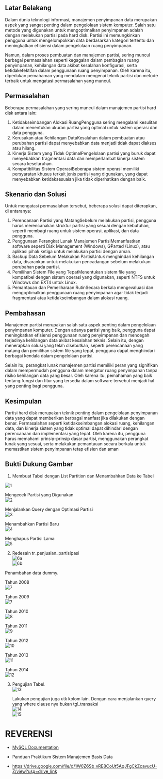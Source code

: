 ## Latar Belakang
Dalam dunia teknologi informasi, manajemen penyimpanan data merupakan aspek yang sangat penting dalam pengelolaan sistem komputer. Salah satu metode yang digunakan untuk mengoptimalkan penyimpanan adalah dengan melakukan partisi pada hard disk. Partisi ini memungkinkan pengguna untuk mengelompokkan data berdasarkan kategori tertentu dan meningkatkan efisiensi dalam pengelolaan ruang penyimpanan.

Namun, dalam proses pembuatan dan manajemen partisi, sering muncul berbagai permasalahan seperti kegagalan dalam pembagian ruang penyimpanan, kehilangan data akibat kesalahan konfigurasi, serta ketidakefektifan dalam penggunaan ruang penyimpanan. Oleh karena itu, diperlukan pemahaman yang mendalam mengenai teknik partisi dan metode terbaik untuk mengatasi permasalahan yang muncul.

## Permasalahan
Beberapa permasalahan yang sering muncul dalam manajemen partisi hard disk antara lain:  
1. Ketidakseimbangan Alokasi RuangPengguna sering mengalami kesulitan dalam menentukan ukuran partisi yang optimal untuk sistem operasi dan data pengguna.  
2. Kerusakan atau Kehilangan DataKesalahan dalam pembuatan atau perubahan partisi dapat menyebabkan data menjadi tidak dapat diakses atau hilang.  
3. Kinerja Sistem yang Tidak OptimalPengelolaan partisi yang buruk dapat menyebabkan fragmentasi data dan memperlambat kinerja sistem secara keseluruhan.  
4. Kompatibilitas Sistem OperasiBeberapa sistem operasi memiliki persyaratan khusus terkait jenis partisi yang digunakan, yang dapat menyebabkan ketidaksesuaian jika tidak diperhatikan dengan baik.  

## Skenario dan Solusi
Untuk mengatasi permasalahan tersebut, beberapa solusi dapat diterapkan, di antaranya:  
1. Perencanaan Partisi yang MatangSebelum melakukan partisi, pengguna harus merencanakan struktur partisi yang sesuai dengan kebutuhan, seperti membagi ruang untuk sistem operasi, aplikasi, dan data pengguna.  
2. Penggunaan Perangkat Lunak Manajemen PartisiMemanfaatkan software seperti Disk Management (Windows), GParted (Linux), atau aplikasi pihak ketiga untuk melakukan partisi dengan aman.  
3. Backup Data Sebelum Melakukan PartisiUntuk menghindari kehilangan data, disarankan untuk melakukan pencadangan sebelum melakukan perubahan pada partisi.  
4. Pemilihan Sistem File yang TepatMenentukan sistem file yang kompatibel dengan sistem operasi yang digunakan, seperti NTFS untuk Windows dan EXT4 untuk Linux.  
5. Pemantauan dan Pemeliharaan RutinSecara berkala mengevaluasi dan mengoptimalkan penggunaan ruang penyimpanan agar tidak terjadi fragmentasi atau ketidakseimbangan dalam alokasi ruang.  

## Pembahasan
Manajemen partisi merupakan salah satu aspek penting dalam pengelolaan penyimpanan komputer. Dengan adanya partisi yang baik, pengguna dapat meningkatkan efisiensi penggunaan ruang penyimpanan dan mencegah terjadinya kehilangan data akibat kesalahan teknis. Selain itu, dengan menerapkan solusi yang telah disebutkan, seperti perencanaan yang matang dan pemilihan sistem file yang tepat, pengguna dapat menghindari berbagai kendala dalam pengelolaan partisi.  

Selain itu, perangkat lunak manajemen partisi memiliki peran yang signifikan dalam mempermudah pengguna dalam mengatur ruang penyimpanan tanpa risiko kehilangan data yang besar. Oleh karena itu, pemahaman yang baik tentang fungsi dan fitur yang tersedia dalam software tersebut menjadi hal yang penting bagi pengguna.

## Kesimpulan
Partisi hard disk merupakan teknik penting dalam pengelolaan penyimpanan data yang dapat memberikan berbagai manfaat jika dilakukan dengan benar. Permasalahan seperti ketidakseimbangan alokasi ruang, kehilangan data, dan kinerja sistem yang tidak optimal dapat dihindari dengan perencanaan dan implementasi yang tepat. Oleh karena itu, pengguna harus memahami prinsip-prinsip dasar partisi, menggunakan perangkat lunak yang sesuai, serta melakukan pemantauan secara berkala untuk memastikan sistem penyimpanan tetap efisien dan aman

## Bukti Dukung Gambar 

1. Membuat Tabel dengan List Partition dan Menambahkan Data ke Tabel

![1](https://github.com/user-attachments/assets/d17ae693-ec80-4d97-a0fe-01fa00475e11)  

  Mengecek Partisi yang Digunakan  
  ![2](https://github.com/user-attachments/assets/4b9cda48-7cc1-4b89-8b84-9a57fd16db58)  

  Menjalankan Query dengan Optimasi Partisi    
  ![3](https://github.com/user-attachments/assets/faa29add-cebe-493b-a4bd-dec8327d520c)  

  Menambahkan Partisi Baru  
  ![4](https://github.com/user-attachments/assets/4ae878fd-c773-4b92-aef2-b17ddf2ad8fc)  

  Menghapus Partisi Lama  
  ![5](https://github.com/user-attachments/assets/9e1833cc-75b2-4328-9722-db5a2889e8da)  

2. Redesain tr_penjualan_partisipasi  
![6a](https://github.com/user-attachments/assets/166542d5-470d-439e-807f-eae2a9982231)  
![6b](https://github.com/user-attachments/assets/2b0862a4-1fc5-4d88-9ecf-b91f6bc6969f)  

  Penambahan data dummy.   
  
  Tahun 2008   
  ![7](https://github.com/user-attachments/assets/8ea9c564-bffc-4ea1-99ad-f0eb06c73443)  

  Tahun 2009  
  ![7](https://github.com/user-attachments/assets/3f3e66de-ccec-46c3-8672-9255dccec42b)

  Tahun 2010  
  ![8](https://github.com/user-attachments/assets/dbb49600-df6b-48ef-8716-65b1dc685a13)  

  Tahun 2011  
  ![9](https://github.com/user-attachments/assets/5c2c2971-035e-4361-aab5-877a2ec8554a)  

  Tahun 2012  
  ![10](https://github.com/user-attachments/assets/4451d96d-997c-48d0-a8eb-910c02858221)  

  Tahun 2013  
  ![11](https://github.com/user-attachments/assets/481d5266-4482-4baf-bbbd-de698d568058)  

  Tahun 2014  
  ![12](https://github.com/user-attachments/assets/8391c7b4-c1e4-4f7c-acd5-f71cef6cf0d2)  

 3. Pengujian Tabel.  
![13](https://github.com/user-attachments/assets/5d7e4db7-0a5e-402b-a9df-8761213f9238)  

    Lakukan pengujian juga utk kolom lain. Dengan cara menjalankan query yang where clause nya       bukan tgl_transaksi  
    ![14](https://github.com/user-attachments/assets/a1048cb8-bf30-4225-a6e9-911bd30e3000)  
    ![15](https://github.com/user-attachments/assets/e73a2c90-42eb-467d-9c9c-d3daf9fd02dc)  

# REVERENSI
- [MySQL Documentation](https://dev.mysql.com/doc/)
  
- Panduan Praktikum Sistem Manajemen Basis Data

- https://drive.google.com/file/d/1W0Z6Sb_vRE8CoUt5AqJFgCkZcavucU-Z/view?usp=drive_link


